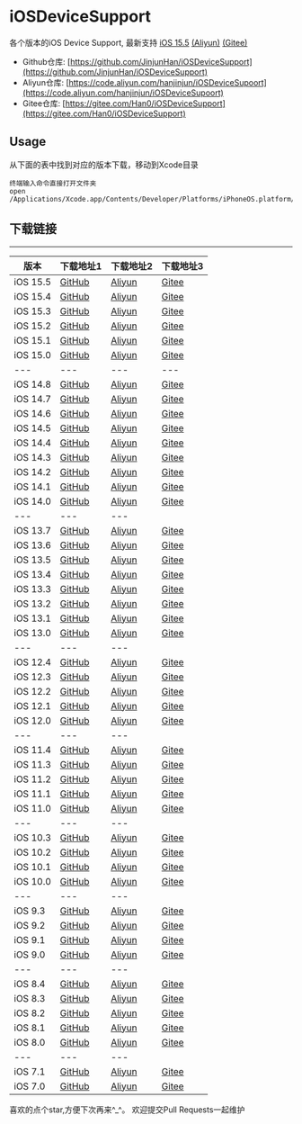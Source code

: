 # iOSDeviceSupport
各个版本的iOS Device Support, 最新支持 [iOS 15.5](https://github.com/JinjunHan/iOSDeviceSupport/raw/master/DeviceSupport/15.5.zip) [(Aliyun)](https://code.aliyun.com/hanjinjun/iOSDeviceSupoort/raw/master/DeviceSupport/15.5.zip) [(Gitee)](https://gitee.com/Han0/iOSDeviceSupport/raw/master/DeviceSupport/15.5.zip) 
* Github仓库: [https://github.com/JinjunHan/iOSDeviceSupport](https://github.com/JinjunHan/iOSDeviceSupport)
* Aliyun仓库: [https://code.aliyun.com/hanjinjun/iOSDeviceSupoort](https://code.aliyun.com/hanjinjun/iOSDeviceSupoort)
* Gitee仓库: [https://gitee.com/Han0/iOSDeviceSupport](https://gitee.com/Han0/iOSDeviceSupport)

## Usage
从下面的表中找到对应的版本下载，移动到Xcode目录
```
终端输入命令直接打开文件夹
open /Applications/Xcode.app/Contents/Developer/Platforms/iPhoneOS.platform/DeviceSupport
```

## 下载链接
-------
| 版本 | 下载地址1 | 下载地址2 | 下载地址3
| --- | --- | --- | --- |
| iOS 15.5 | [GitHub](https://github.com/JinjunHan/iOSDeviceSupport/raw/master/DeviceSupport/15.5.zip) | [Aliyun](https://code.aliyun.com/hanjinjun/iOSDeviceSupoort/raw/master/DeviceSupport/15.5.zip) | [Gitee](https://gitee.com/Han0/iOSDeviceSupport/raw/master/DeviceSupport/15.5.zip) |
| iOS 15.4 | [GitHub](https://github.com/JinjunHan/iOSDeviceSupport/raw/master/DeviceSupport/15.4.zip) | [Aliyun](https://code.aliyun.com/hanjinjun/iOSDeviceSupoort/raw/master/DeviceSupport/15.4.zip) | [Gitee](https://gitee.com/Han0/iOSDeviceSupport/raw/master/DeviceSupport/15.4.zip) |
| iOS 15.3 | [GitHub](https://github.com/JinjunHan/iOSDeviceSupport/raw/master/DeviceSupport/15.3.zip) | [Aliyun](https://code.aliyun.com/hanjinjun/iOSDeviceSupoort/raw/master/DeviceSupport/15.3.zip) | [Gitee](https://gitee.com/Han0/iOSDeviceSupport/raw/master/DeviceSupport/15.3.zip) |
| iOS 15.2 | [GitHub](https://github.com/JinjunHan/iOSDeviceSupport/raw/master/DeviceSupport/15.2.zip) | [Aliyun](https://code.aliyun.com/hanjinjun/iOSDeviceSupoort/raw/master/DeviceSupport/15.2.zip) | [Gitee](https://gitee.com/Han0/iOSDeviceSupport/raw/master/DeviceSupport/15.2.zip) |
| iOS 15.1 | [GitHub](https://github.com/JinjunHan/iOSDeviceSupport/raw/master/DeviceSupport/15.1.zip) | [Aliyun](https://code.aliyun.com/hanjinjun/iOSDeviceSupoort/raw/master/DeviceSupport/15.1.zip) | [Gitee](https://gitee.com/Han0/iOSDeviceSupport/raw/master/DeviceSupport/15.1.zip) |
| iOS 15.0 | [GitHub](https://github.com/JinjunHan/iOSDeviceSupport/raw/master/DeviceSupport/15.0.zip) | [Aliyun](https://code.aliyun.com/hanjinjun/iOSDeviceSupoort/raw/master/DeviceSupport/15.0.zip) | [Gitee](https://gitee.com/Han0/iOSDeviceSupport/raw/master/DeviceSupport/15.0.zip) |
| --- | --- | --- | --- |
| iOS 14.8 | [GitHub](https://github.com/JinjunHan/iOSDeviceSupport/raw/master/DeviceSupport/14.8.zip) | [Aliyun](https://code.aliyun.com/hanjinjun/iOSDeviceSupoort/raw/master/DeviceSupport/14.8.zip) | [Gitee](https://gitee.com/Han0/iOSDeviceSupport/raw/master/DeviceSupport/14.8.zip) |
| iOS 14.7 | [GitHub](https://github.com/JinjunHan/iOSDeviceSupport/raw/master/DeviceSupport/14.7.zip) | [Aliyun](https://code.aliyun.com/hanjinjun/iOSDeviceSupoort/raw/master/DeviceSupport/14.7.zip) | [Gitee](https://gitee.com/Han0/iOSDeviceSupport/raw/master/DeviceSupport/14.7.zip) |
| iOS 14.6 | [GitHub](https://github.com/JinjunHan/iOSDeviceSupport/raw/master/DeviceSupport/14.6.zip) | [Aliyun](https://code.aliyun.com/hanjinjun/iOSDeviceSupoort/raw/master/DeviceSupport/14.6.zip) | [Gitee](https://gitee.com/Han0/iOSDeviceSupport/raw/master/DeviceSupport/14.6.zip) |
| iOS 14.5 | [GitHub](https://github.com/JinjunHan/iOSDeviceSupport/raw/master/DeviceSupport/14.5.zip) | [Aliyun](https://code.aliyun.com/hanjinjun/iOSDeviceSupoort/raw/master/DeviceSupport/14.5.zip) | [Gitee](https://gitee.com/Han0/iOSDeviceSupport/raw/master/DeviceSupport/14.5.zip) |
| iOS 14.4 | [GitHub](https://github.com/JinjunHan/iOSDeviceSupport/raw/master/DeviceSupport/14.4.zip) | [Aliyun](https://code.aliyun.com/hanjinjun/iOSDeviceSupoort/raw/master/DeviceSupport/14.4.zip) | [Gitee](https://gitee.com/Han0/iOSDeviceSupport/raw/master/DeviceSupport/14.4.zip) |
| iOS 14.3 | [GitHub](https://github.com/JinjunHan/iOSDeviceSupport/raw/master/DeviceSupport/14.3.zip) | [Aliyun](https://code.aliyun.com/hanjinjun/iOSDeviceSupoort/raw/master/DeviceSupport/14.3.zip) | [Gitee](https://gitee.com/Han0/iOSDeviceSupport/raw/master/DeviceSupport/14.3.zip) |
| iOS 14.2 | [GitHub](https://github.com/JinjunHan/iOSDeviceSupport/raw/master/DeviceSupport/14.2.zip) | [Aliyun](https://code.aliyun.com/hanjinjun/iOSDeviceSupoort/raw/master/DeviceSupport/14.2.zip) | [Gitee](https://gitee.com/Han0/iOSDeviceSupport/raw/master/DeviceSupport/14.2.zip) |
| iOS 14.1 | [GitHub](https://github.com/JinjunHan/iOSDeviceSupport/raw/master/DeviceSupport/14.1.zip) | [Aliyun](https://code.aliyun.com/hanjinjun/iOSDeviceSupoort/raw/master/DeviceSupport/14.1.zip) | [Gitee](https://gitee.com/Han0/iOSDeviceSupport/raw/master/DeviceSupport/14.1.zip) |
| iOS 14.0 | [GitHub](https://github.com/JinjunHan/iOSDeviceSupport/raw/master/DeviceSupport/14.0.zip) | [Aliyun](https://code.aliyun.com/hanjinjun/iOSDeviceSupoort/raw/master/DeviceSupport/14.0.zip) | [Gitee](https://gitee.com/Han0/iOSDeviceSupport/raw/master/DeviceSupport/14.0.zip) |
| --- | --- | --- |
| iOS 13.7 | [GitHub](https://github.com/JinjunHan/iOSDeviceSupport/raw/master/DeviceSupport/13.7.zip) | [Aliyun](https://code.aliyun.com/hanjinjun/iOSDeviceSupoort/raw/master/DeviceSupport/13.7.zip) | [Gitee](https://gitee.com/Han0/iOSDeviceSupport/raw/master/DeviceSupport/13.7.zip) |
| iOS 13.6 | [GitHub](https://github.com/JinjunHan/iOSDeviceSupport/raw/master/DeviceSupport/13.6.zip) | [Aliyun](https://code.aliyun.com/hanjinjun/iOSDeviceSupoort/raw/master/DeviceSupport/13.6.zip) | [Gitee](https://gitee.com/Han0/iOSDeviceSupport/raw/master/DeviceSupport/13.6.zip) |
| iOS 13.5 | [GitHub](https://github.com/JinjunHan/iOSDeviceSupport/raw/master/DeviceSupport/13.5.zip) | [Aliyun](https://code.aliyun.com/hanjinjun/iOSDeviceSupoort/raw/master/DeviceSupport/13.5.zip) | [Gitee](https://gitee.com/Han0/iOSDeviceSupport/raw/master/DeviceSupport/13.5.zip) |
| iOS 13.4 | [GitHub](https://github.com/JinjunHan/iOSDeviceSupport/raw/master/DeviceSupport/13.4.zip) | [Aliyun](https://code.aliyun.com/hanjinjun/iOSDeviceSupoort/raw/master/DeviceSupport/13.4.zip) | [Gitee](https://gitee.com/Han0/iOSDeviceSupport/raw/master/DeviceSupport/13.4.zip) |
| iOS 13.3 | [GitHub](https://github.com/JinjunHan/iOSDeviceSupport/raw/master/DeviceSupport/13.3.zip) | [Aliyun](https://code.aliyun.com/hanjinjun/iOSDeviceSupoort/raw/master/DeviceSupport/13.3.zip) | [Gitee](https://gitee.com/Han0/iOSDeviceSupport/raw/master/DeviceSupport/13.3.zip) |
| iOS 13.2 | [GitHub](https://github.com/JinjunHan/iOSDeviceSupport/raw/master/DeviceSupport/13.2.zip) | [Aliyun](https://code.aliyun.com/hanjinjun/iOSDeviceSupoort/raw/master/DeviceSupport/13.2.zip) | [Gitee](https://gitee.com/Han0/iOSDeviceSupport/raw/master/DeviceSupport/13.2.zip) |
| iOS 13.1 | [GitHub](https://github.com/JinjunHan/iOSDeviceSupport/raw/master/DeviceSupport/13.1.zip) | [Aliyun](https://code.aliyun.com/hanjinjun/iOSDeviceSupoort/raw/master/DeviceSupport/13.1.zip) | [Gitee](https://gitee.com/Han0/iOSDeviceSupport/raw/master/DeviceSupport/13.1.zip) |
| iOS 13.0 | [GitHub](https://github.com/JinjunHan/iOSDeviceSupport/raw/master/DeviceSupport/13.0.zip) | [Aliyun](https://code.aliyun.com/hanjinjun/iOSDeviceSupoort/raw/master/DeviceSupport/13.0.zip) | [Gitee](https://gitee.com/Han0/iOSDeviceSupport/raw/master/DeviceSupport/13.0.zip) |
| --- | --- | --- |
| iOS 12.4 | [GitHub](https://github.com/JinjunHan/iOSDeviceSupport/raw/master/DeviceSupport/12.4.zip) | [Aliyun](https://code.aliyun.com/hanjinjun/iOSDeviceSupoort/raw/master/DeviceSupport/12.4.zip) | [Gitee](https://gitee.com/Han0/iOSDeviceSupport/raw/master/DeviceSupport/12.4.zip) |
| iOS 12.3 | [GitHub](https://github.com/JinjunHan/iOSDeviceSupport/raw/master/DeviceSupport/12.3.zip) | [Aliyun](https://code.aliyun.com/hanjinjun/iOSDeviceSupoort/raw/master/DeviceSupport/12.3.zip) | [Gitee](https://gitee.com/Han0/iOSDeviceSupport/raw/master/DeviceSupport/12.3.zip) |
| iOS 12.2 | [GitHub](https://github.com/JinjunHan/iOSDeviceSupport/raw/master/DeviceSupport/12.2.zip) | [Aliyun](https://code.aliyun.com/hanjinjun/iOSDeviceSupoort/raw/master/DeviceSupport/12.2.zip) | [Gitee](https://gitee.com/Han0/iOSDeviceSupport/raw/master/DeviceSupport/12.2.zip) |
| iOS 12.1 | [GitHub](https://github.com/JinjunHan/iOSDeviceSupport/raw/master/DeviceSupport/12.1.zip) | [Aliyun](https://code.aliyun.com/hanjinjun/iOSDeviceSupoort/raw/master/DeviceSupport/12.1.zip) | [Gitee](https://gitee.com/Han0/iOSDeviceSupport/raw/master/DeviceSupport/12.1.zip) |
| iOS 12.0 | [GitHub](https://github.com/JinjunHan/iOSDeviceSupport/raw/master/DeviceSupport/12.0.zip) | [Aliyun](https://code.aliyun.com/hanjinjun/iOSDeviceSupoort/raw/master/DeviceSupport/12.0.zip) | [Gitee](https://gitee.com/Han0/iOSDeviceSupport/raw/master/DeviceSupport/12.0.zip) |
| --- | --- | --- |
| iOS 11.4 | [GitHub](https://github.com/JinjunHan/iOSDeviceSupport/raw/master/DeviceSupport/11.4.zip) | [Aliyun](https://code.aliyun.com/hanjinjun/iOSDeviceSupoort/raw/master/DeviceSupport/11.4.zip) | [Gitee](https://gitee.com/Han0/iOSDeviceSupport/raw/master/DeviceSupport/11.4.zip) |
| iOS 11.3 | [GitHub](https://github.com/JinjunHan/iOSDeviceSupport/raw/master/DeviceSupport/11.3.zip) | [Aliyun](https://code.aliyun.com/hanjinjun/iOSDeviceSupoort/raw/master/DeviceSupport/11.3.zip) | [Gitee](https://gitee.com/Han0/iOSDeviceSupport/raw/master/DeviceSupport/11.3.zip) |
| iOS 11.2 | [GitHub](https://github.com/JinjunHan/iOSDeviceSupport/raw/master/DeviceSupport/11.2.zip) | [Aliyun](https://code.aliyun.com/hanjinjun/iOSDeviceSupoort/raw/master/DeviceSupport/11.2.zip) | [Gitee](https://gitee.com/Han0/iOSDeviceSupport/raw/master/DeviceSupport/11.2.zip) |
| iOS 11.1 | [GitHub](https://github.com/JinjunHan/iOSDeviceSupport/raw/master/DeviceSupport/11.1.zip) | [Aliyun](https://code.aliyun.com/hanjinjun/iOSDeviceSupoort/raw/master/DeviceSupport/11.1.zip) | [Gitee](https://gitee.com/Han0/iOSDeviceSupport/raw/master/DeviceSupport/11.1.zip) |
| iOS 11.0 | [GitHub](https://github.com/JinjunHan/iOSDeviceSupport/raw/master/DeviceSupport/11.0.zip) | [Aliyun](https://code.aliyun.com/hanjinjun/iOSDeviceSupoort/raw/master/DeviceSupport/11.0.zip) | [Gitee](https://gitee.com/Han0/iOSDeviceSupport/raw/master/DeviceSupport/11.0.zip) |
| --- | --- | --- |
| iOS 10.3 | [GitHub](https://github.com/JinjunHan/iOSDeviceSupport/raw/master/DeviceSupport/10.3.zip) | [Aliyun](https://code.aliyun.com/hanjinjun/iOSDeviceSupoort/raw/master/DeviceSupport/10.3.zip) | [Gitee](https://gitee.com/Han0/iOSDeviceSupport/raw/master/DeviceSupport/10.3.zip) |
| iOS 10.2 | [GitHub](https://github.com/JinjunHan/iOSDeviceSupport/raw/master/DeviceSupport/10.2.zip) | [Aliyun](https://code.aliyun.com/hanjinjun/iOSDeviceSupoort/raw/master/DeviceSupport/10.2.zip) | [Gitee](https://gitee.com/Han0/iOSDeviceSupport/raw/master/DeviceSupport/10.2.zip) |
| iOS 10.1 | [GitHub](https://github.com/JinjunHan/iOSDeviceSupport/raw/master/DeviceSupport/10.1.zip) | [Aliyun](https://code.aliyun.com/hanjinjun/iOSDeviceSupoort/raw/master/DeviceSupport/10.1.zip) | [Gitee](https://gitee.com/Han0/iOSDeviceSupport/raw/master/DeviceSupport/10.1.zip) |
| iOS 10.0 | [GitHub](https://github.com/JinjunHan/iOSDeviceSupport/raw/master/DeviceSupport/10.0.zip) | [Aliyun](https://code.aliyun.com/hanjinjun/iOSDeviceSupoort/raw/master/DeviceSupport/10.0.zip) | [Gitee](https://gitee.com/Han0/iOSDeviceSupport/raw/master/DeviceSupport/10.0.zip) |
| --- | --- | --- |
| iOS 9.3 | [GitHub](https://github.com/JinjunHan/iOSDeviceSupport/raw/master/DeviceSupport/9.3.zip) | [Aliyun](https://code.aliyun.com/hanjinjun/iOSDeviceSupoort/raw/master/DeviceSupport/9.3.zip) | [Gitee](https://gitee.com/Han0/iOSDeviceSupport/raw/master/DeviceSupport/9.3.zip) |
| iOS 9.2 | [GitHub](https://github.com/JinjunHan/iOSDeviceSupport/raw/master/DeviceSupport/9.2.zip) | [Aliyun](https://code.aliyun.com/hanjinjun/iOSDeviceSupoort/raw/master/DeviceSupport/9.2.zip) | [Gitee](https://gitee.com/Han0/iOSDeviceSupport/raw/master/DeviceSupport/9.2.zip) |
| iOS 9.1 | [GitHub](https://github.com/JinjunHan/iOSDeviceSupport/raw/master/DeviceSupport/9.1.zip) | [Aliyun](https://code.aliyun.com/hanjinjun/iOSDeviceSupoort/raw/master/DeviceSupport/9.1.zip) | [Gitee](https://gitee.com/Han0/iOSDeviceSupoort/raw/master/DeviceSupport/9.1.zip) |
| iOS 9.0 | [GitHub](https://github.com/JinjunHan/iOSDeviceSupport/raw/master/DeviceSupport/9.0.zip) | [Aliyun](https://code.aliyun.com/hanjinjun/iOSDeviceSupoort/raw/master/DeviceSupport/9.0.zip) | [Gitee](https://gitee.com/Han0/iOSDeviceSupport/raw/master/DeviceSupport/9.0.zip) |
| --- | --- | --- |
| iOS 8.4 | [GitHub](https://github.com/JinjunHan/iOSDeviceSupport/raw/master/DeviceSupport/8.4.zip) | [Aliyun](https://code.aliyun.com/hanjinjun/iOSDeviceSupoort/raw/master/DeviceSupport/8.4.zip) | [Gitee](https://gitee.com/Han0/iOSDeviceSupport/raw/master/DeviceSupport/8.4.zip) |
| iOS 8.3 | [GitHub](https://github.com/JinjunHan/iOSDeviceSupport/raw/master/DeviceSupport/8.3.zip) | [Aliyun](https://code.aliyun.com/hanjinjun/iOSDeviceSupoort/raw/master/DeviceSupport/8.3.zip) | [Gitee](https://gitee.com/Han0/iOSDeviceSupport/raw/master/DeviceSupport/8.3.zip) |
| iOS 8.2 | [GitHub](https://github.com/JinjunHan/iOSDeviceSupport/raw/master/DeviceSupport/8.2.zip) | [Aliyun](https://code.aliyun.com/hanjinjun/iOSDeviceSupoort/raw/master/DeviceSupport/8.2.zip) | [Gitee](https://gitee.com/Han0/iOSDeviceSupport/raw/master/DeviceSupport/8.2.zip) |
| iOS 8.1 | [GitHub](https://github.com/JinjunHan/iOSDeviceSupport/raw/master/DeviceSupport/8.1.zip) | [Aliyun](https://code.aliyun.com/hanjinjun/iOSDeviceSupoort/raw/master/DeviceSupport/8.1.zip) | [Gitee](https://gitee.com/Han0/iOSDeviceSupport/raw/master/DeviceSupport/8.1.zip) |
| iOS 8.0 | [GitHub](https://github.com/JinjunHan/iOSDeviceSupport/raw/master/DeviceSupport/8.0.zip) | [Aliyun](https://code.aliyun.com/hanjinjun/iOSDeviceSupoort/raw/master/DeviceSupport/8.0.zip) | [Gitee](https://gitee.com/Han0/iOSDeviceSupport/raw/master/DeviceSupport/8.0.zip) |
| --- | --- | --- |
| iOS 7.1 | [GitHub](https://github.com/JinjunHan/iOSDeviceSupport/raw/master/DeviceSupport/7.1.zip) | [Aliyun](https://code.aliyun.com/hanjinjun/iOSDeviceSupoort/raw/master/DeviceSupport/7.1.zip) | [Gitee](https://gitee.com/Han0/iOSDeviceSupport/raw/master/DeviceSupport/7.1.zip) |
| iOS 7.0 | [GitHub](https://github.com/JinjunHan/iOSDeviceSupport/raw/master/DeviceSupport/7.0.zip) | [Aliyun](https://code.aliyun.com/hanjinjun/iOSDeviceSupoort/raw/master/DeviceSupport/7.0.zip) | [Gitee](https://gitee.com/Han0/iOSDeviceSupport/raw/master/DeviceSupport/7.0.zip) |

喜欢的点个star,方便下次再来^_^。
欢迎提交Pull Requests一起维护

